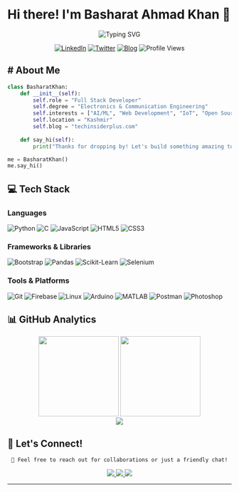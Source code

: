 # Hi there! I'm Basharat Ahmad Khan 👋

<div align="center">
  <img src="https://readme-typing-svg.herokuapp.com?font=Fira+Code&weight=600&size=28&duration=3000&pause=1000&color=58A6FF&center=true&vCenter=true&random=false&width=600&lines=Electronics+%26+Communication+Engineer;Python+Developer;SEO+Expert;Web+Developer" alt="Typing SVG" />
</div>


<div align="center">
  
  [![LinkedIn](https://img.shields.io/badge/LinkedIn-0A66C2?style=for-the-badge&logo=linkedin&logoColor=white)](https://www.linkedin.com/in/khanbasharat/)
  [![Twitter](https://img.shields.io/badge/Twitter-1DA1F2?style=for-the-badge&logo=twitter&logoColor=white)](https://x.com/KhanBasharat3a1)
  [![Blog](https://img.shields.io/badge/Blog-FF5722?style=for-the-badge&logo=blogger&logoColor=white)](https://www.techinsiderplus.com)
  ![Profile Views](https://komarev.com/ghpvc/?username=khanbasharat3a1&color=58A6FF&style=for-the-badge)
  
</div>

## # About Me

```python
class BasharatKhan:
    def __init__(self):
        self.role = "Full Stack Developer"
        self.degree = "Electronics & Communication Engineering"
        self.interests = ["AI/ML", "Web Development", "IoT", "Open Source"]
        self.location = "Kashmir"
        self.blog = "techinsiderplus.com"
        
    def say_hi(self):
        print("Thanks for dropping by! Let's build something amazing together!")

me = BasharatKhan()
me.say_hi()
```

## 💻 Tech Stack

### Languages
![Python](https://img.shields.io/badge/Python-3776AB?style=for-the-badge&logo=python&logoColor=white)
![C](https://img.shields.io/badge/C-00599C?style=for-the-badge&logo=c&logoColor=white)
![JavaScript](https://img.shields.io/badge/JavaScript-F7DF1E?style=for-the-badge&logo=javascript&logoColor=black)
![HTML5](https://img.shields.io/badge/HTML5-E34F26?style=for-the-badge&logo=html5&logoColor=white)
![CSS3](https://img.shields.io/badge/CSS3-1572B6?style=for-the-badge&logo=css3&logoColor=white)

### Frameworks & Libraries
![Bootstrap](https://img.shields.io/badge/Bootstrap-563D7C?style=for-the-badge&logo=bootstrap&logoColor=white)
![Pandas](https://img.shields.io/badge/Pandas-150458?style=for-the-badge&logo=pandas&logoColor=white)
![Scikit-Learn](https://img.shields.io/badge/Scikit--Learn-F7931E?style=for-the-badge&logo=scikit-learn&logoColor=white)
![Selenium](https://img.shields.io/badge/Selenium-43B02A?style=for-the-badge&logo=selenium&logoColor=white)

### Tools & Platforms
![Git](https://img.shields.io/badge/Git-F05032?style=for-the-badge&logo=git&logoColor=white)
![Firebase](https://img.shields.io/badge/Firebase-FFCA28?style=for-the-badge&logo=firebase&logoColor=black)
![Linux](https://img.shields.io/badge/Linux-FCC624?style=for-the-badge&logo=linux&logoColor=black)
![Arduino](https://img.shields.io/badge/Arduino-00979D?style=for-the-badge&logo=arduino&logoColor=white)
![MATLAB](https://img.shields.io/badge/MATLAB-0076A8?style=for-the-badge&logo=mathworks&logoColor=white)
![Postman](https://img.shields.io/badge/Postman-FF6C37?style=for-the-badge&logo=postman&logoColor=white)
![Photoshop](https://img.shields.io/badge/Photoshop-31A8FF?style=for-the-badge&logo=adobe-photoshop&logoColor=white)

## 📊 GitHub Analytics

<div align="center">
  <img height="180em" src="https://github-readme-stats-fawn-six-96.vercel.app/api?username=khanbasharat3a1&show_icons=true&theme=tokyonight&include_all_commits=true&count_private=true&cache_seconds=7200"/>
  <img height="180em" src="https://github-readme-stats-fawn-six-96.vercel.app/api/top-langs/?username=khanbasharat3a1&layout=compact&langs_count=8&theme=tokyonight&cache_seconds=7200"/>
</div>

<div align="center">
  <img src="https://github-readme-streak-stats.herokuapp.com/?user=khanbasharat3a1&theme=tokyonight&hide_border=false" />
</div>



## 🤝 Let's Connect!

<div align="center">
  
  ```
  📧 Feel free to reach out for collaborations or just a friendly chat!
  ```
  
  <a href="https://www.linkedin.com/in/khanbasharat/">
    <img src="https://img.shields.io/badge/Let's%20Connect-0A66C2?style=for-the-badge&logo=linkedin&logoColor=white" />
  </a>
  <a href="https://x.com/KhanBasharat3a1">
    <img src="https://img.shields.io/badge/Follow%20Me-1DA1F2?style=for-the-badge&logo=twitter&logoColor=white" />
  </a>
  <a href="https://www.khanbasharat.com">
    <img src="https://img.shields.io/badge/Read%20My%20Blog-FF5722?style=for-the-badge&logo=blogger&logoColor=white" />
  </a>
</div>

---
